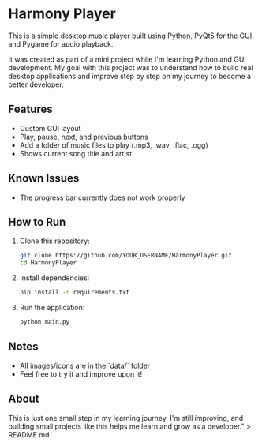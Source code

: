# Harmony Player

This is a simple desktop music player built using Python, PyQt5 for the GUI, and Pygame for audio playback.

It was created as part of a mini project while I'm learning Python and GUI development. My goal with this project was to understand how to build real desktop applications and improve step by step on my journey to become a better developer.

## Features

- Custom GUI layout
- Play, pause, next, and previous buttons
- Add a folder of music files to play (.mp3, .wav, .flac, .ogg)
- Shows current song title and artist

## Known Issues

- The progress bar currently does not work properly

## How to Run

1. Clone this repository:

   ```bash
   git clone https://github.com/YOUR_USERNAME/HarmonyPlayer.git
   cd HarmonyPlayer
   ```

2. Install dependencies:

   ```bash
   pip install -r requirements.txt
   ```

3. Run the application:

   ```bash
   python main.py
   ```

## Notes

- All images/icons are in the \`data/\` folder
- Feel free to try it and improve upon it!

## About

This is just one small step in my learning journey. I'm still improving, and building small projects like this helps me learn and grow as a developer." > README.md
